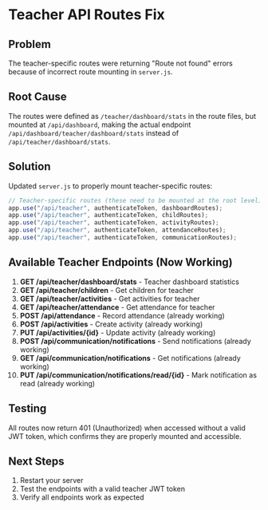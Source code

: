 # Teacher API Routes Fix

## Problem
The teacher-specific routes were returning "Route not found" errors because of incorrect route mounting in `server.js`.

## Root Cause
The routes were defined as `/teacher/dashboard/stats` in the route files, but mounted at `/api/dashboard`, making the actual endpoint `/api/dashboard/teacher/dashboard/stats` instead of `/api/teacher/dashboard/stats`.

## Solution
Updated `server.js` to properly mount teacher-specific routes:

```javascript
// Teacher-specific routes (these need to be mounted at the root level)
app.use("/api/teacher", authenticateToken, dashboardRoutes);
app.use("/api/teacher", authenticateToken, childRoutes);
app.use("/api/teacher", authenticateToken, activityRoutes);
app.use("/api/teacher", authenticateToken, attendanceRoutes);
app.use("/api/teacher", authenticateToken, communicationRoutes);
```

## Available Teacher Endpoints (Now Working)

1. **GET /api/teacher/dashboard/stats** - Teacher dashboard statistics
2. **GET /api/teacher/children** - Get children for teacher
3. **GET /api/teacher/activities** - Get activities for teacher
4. **GET /api/teacher/attendance** - Get attendance for teacher
5. **POST /api/attendance** - Record attendance (already working)
6. **POST /api/activities** - Create activity (already working)
7. **PUT /api/activities/{id}** - Update activity (already working)
8. **POST /api/communication/notifications** - Send notifications (already working)
9. **GET /api/communication/notifications** - Get notifications (already working)
10. **PUT /api/communication/notifications/read/{id}** - Mark notification as read (already working)

## Testing
All routes now return 401 (Unauthorized) when accessed without a valid JWT token, which confirms they are properly mounted and accessible.

## Next Steps
1. Restart your server
2. Test the endpoints with a valid teacher JWT token
3. Verify all endpoints work as expected
